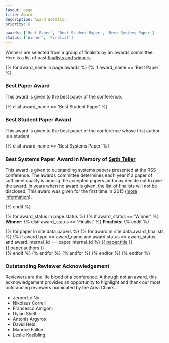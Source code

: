 ```yaml
---
layout: page
title: Awards
description: Award details.
priority: 6

awards: ['Best Paper', 'Best Student Paper', 'Best Systems Paper']
status: ['Winner', 'Finalist']
---
```


Winners are selected from a group of finalists by an awards committee.
Here is a list of past [finalists and winners](http://www.roboticsfoundation.org/index.php/awards).

{% for award_name in page.awards %}
{% if award_name == 'Best Paper' %}
### Best Paper Award

This award is given to the best paper of the conference.

{% elsif award_name == 'Best Student Paper' %}
### Best Student Paper Award

This award is given to the best paper of the conference whose first author is a
student.

{% elsif award_name == 'Best Systems Paper' %}
### Best Systems Paper Award in Memory of [Seth Teller](http://people.csail.mit.edu/teller/)

This award is given to outstanding systems papers presented at the RSS
conference. The awards committee determines each year if a paper of sufficient
quality is among the accepted papers and may decide not to give the award. In
years when no award is given, the list of finalists will not be disclosed. This
award was given for the first time in 2015
([more information](http://www.roboticsfoundation.org/index.php/awards?id=15)).

{% endif %}

{% for award_status in page.status %}
{% if award_status == 'Winner' %}
**Winner:**
{% elsif award_status == 'Finalist' %}
**Finalists:**
{% endif %}

{% for paper in site.data.papers %}
{% for award in site.data.award_finalists %}
{% if award.type == award_name and award.status == award_status and award.internal_id == paper.internal_id %}
<a href="{{ site.baseurl }}/program/papers/{{ paper.external_id }}/">
  {{ paper.title }}
</a>
<br/>
  {{ paper.authors }}
<br/>
{% endif %}
{% endfor %}
{% endfor %}
{% endfor %}
{% endfor %}

### Outstanding Reviewer Acknowledgement

Reviewers are the life blood of a conference. Although not an award, this
acknowledgement provides an opportunity to highlight and thank our most
outstanding reviewers nominated by the Area Chairs.

- Jerom Le Ny
- Nikolaus Correll
- Francesco Amigoni
- Dylan Shell
- Antonis Argyros
- David Held
- Maurice Fallon
- Leslie Kaelbling

<br/><br/><br/><br/>
